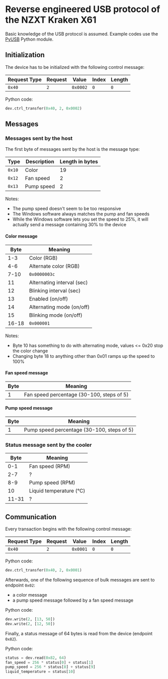 # Reverse engineered USB protocol of the NZXT Kraken X61
Basic knowledge of the USB protocol is assumed.
Example codes use the [PyUSB](http://walac.github.io/pyusb/) Python module.
## Initialization
The device has to be initialized with the following control message:

Request Type | Request | Value | Index | Length
-------------|---------|-------|-------|-------
`0x40` | `2` | `0x0002` | `0` | `0`

Python code:
```Python
dev.ctrl_transfer(0x40, 2, 0x0002)
```

## Messages
### Messages sent by the host
The first byte of messages sent by the host is the message type:

Type | Description | Length in bytes
-----|-------------|----------------
`0x10` | Color | 19
`0x12` | Fan speed | 2
`0x13` | Pump speed | 2

Notes:
* The pump speed doesn't seem to be too responsive
* The Windows software always matches the pump and fan speeds
* While the Windows software lets you set the speed to 25%, it will actually send a message containing 30% to the device

#### Color message

Byte | Meaning
-----|--------
1-3 | Color (RGB)
4-6 | Alternate color (RGB)
7-10 | `0x0000003c`
11 | Alternating interval (sec)
12 | Blinking interval (sec)
13 | Enabled (on/off)
14 | Alternating mode (on/off)
15 | Blinking mode (on/off)
16-18 | `0x000001`

Notes:
* Byte 10 has something to do with alternating mode, values <= 0x20 stop the color change
* Changing byte 18 to anything other than 0x01 ramps up the speed to 100%

#### Fan speed message

Byte | Meaning
-----|--------
1 | Fan speed percentage (30-100, steps of 5)

#### Pump speed message

Byte | Meaning
-----|--------
1 | Pump speed percentage (30-100, steps of 5)

### Status message sent by the cooler
Byte | Meaning
-----|--------
0-1 | Fan speed (RPM)
2-7 | ?
8-9 | Pump speed (RPM)
10 | Liquid temperature (°C)
11-31 | ?

## Communication
Every transaction begins with the following control message:

Request Type | Request | Value | Index | Length
-------------|---------|-------|-------|-------
`0x40` | `2` | `0x0001` | `0` | `0`

Python code:
```Python
dev.ctrl_transfer(0x40, 2, 0x0001)
```
Afterwards, one of the following sequence of bulk messages are sent to endpoint `0x02`:
* a color message
* a pump speed message followed by a fan speed message

Python code:
```Python
dev.write(2, [13, 50])
dev.write(2, [12, 50])
```

Finally, a status message of 64 bytes is read from the device (endpoint `0x82`).

Python code:
```Python
status = dev.read(0x82, 64)
fan_speed = 256 * status[0] + status[1]
pump_speed = 256 * status[8] + status[9]
liquid_temperature = status[10]
```
